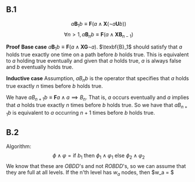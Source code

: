 ## B.1
$$a\textbf{B}_1b \equiv \textbf{F}(a\wedge \textbf{X}(\neg a \textbf{U}b))$$
$$\forall n > 1, a\textbf{B}_nb \equiv \textbf{F}(a \wedge \textbf{XB}_{n-1})$$

**Proof**
**Base case**
$a\textbf{B}_1b \equiv \textbf{F}(a \wedge \textbf{XG}\neg a)$. $\texbf{B}_1$ should satisfy that $a$ holds true exactly one time on a path before $b$ holds true. This is equivalent to $a$ holding true eventually and given that $a$ holds true, $a$ is always false and $b$ eventually holds true.

**Inductive case**
Assumption, $aB_nb$ is the operator that specifies that $a$ holds true exactly $n$ times before $b$ holds true.

We have $aB_{n+1}b \equiv \textbf{F}a \wedge a \implies B_{n}$. That is, $a$ occurs eventually and $a$ implies that $a$ holds true exactly $n$ times before $b$ holds true. So we have that $aB_{n+1}b$ is equivalent to $a$ occurring $n+1$ times before $b$ holds true.

## B.2
Algorithm:
$$\phi \wedge \varphi = \text{if } b_1 \text{ then } \phi_1 \wedge \varphi_1 \text{ else } \phi_2 \wedge \varphi_2$$
We know that these are $OBDD$'s and not $ROBDD$'s, so we can assume that they are full at all levels. If the n'th level has $w_a$ nodes, then $w_a = $ 